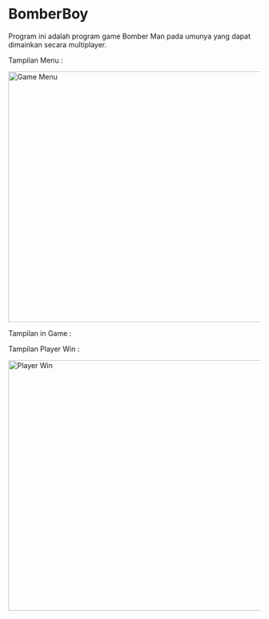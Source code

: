 # BomberBoy

Program ini adalah program game Bomber Man pada umunya yang dapat dimainkan secara multiplayer.

Tampilan Menu :

<img src="github.com/aldoalfi/BomberBoy/tree/master/assets/game_menu.png" alt="Game Menu" width="600" height="500">

Tampilan in Game :

Tampilan Player Win :

<img src="https://github.com/aldoalfi/BomberBoy/tree/master/assets/p1win.png" alt="Player Win" width="600" height="500">



